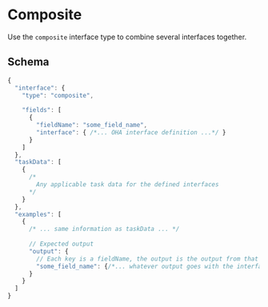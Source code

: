 # Composite

Use the `composite` interface type to combine several interfaces together.

## Schema

```javascript
{
  "interface": {
    "type": "composite",
    
    "fields": [
      {
        "fieldName": "some_field_name",
        "interface": { /*... OHA interface definition ...*/ }
      }
    ]
  },
  "taskData": [
    {
      /*
        Any applicable task data for the defined interfaces
      */
    }
  },
  "examples": [
    {
      /* ... same information as taskData ... */
      
      // Expected output
      "output": {
        // Each key is a fieldName, the output is the output from that interface
        "some_field_name": {/*... whatever output goes with the interface defined for this field ...*/}
      }
    }
  ]
}
```

